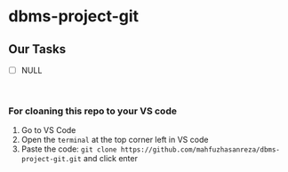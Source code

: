 # dbms-project-git

## Our Tasks
- [ ] NULL

<br>
  
### For cloaning this repo to your VS code
1. Go to VS Code
2. Open the `terminal` at the top corner left in VS code
3. Paste the code: `git clone https://github.com/mahfuzhasanreza/dbms-project-git.git` and click enter
